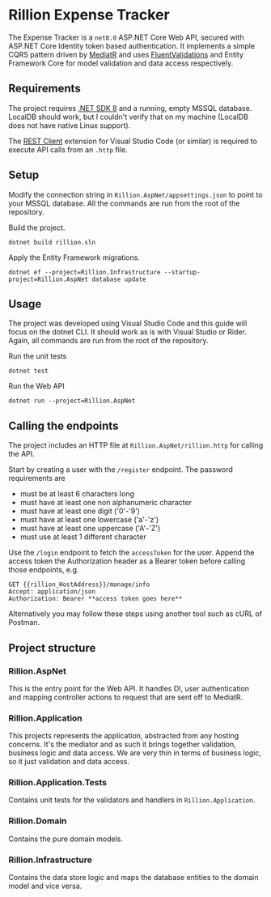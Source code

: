 # Rillion Expense Tracker

The Expense Tracker is a `net8.0` ASP.NET Core Web API, secured with ASP.NET Core Identity token based authentication. It implements a simple CQRS pattern driven by [MediatR](https://github.com/jbogard/MediatR) and uses [FluentValidations](https://docs.fluentvalidation.net/en/latest) and Entity Framework Core for model validation and data access respectively.

## Requirements

The project requires [.NET SDK 8](https://dotnet.microsoft.com/en-us/download/dotnet/8.0) and a running, empty MSSQL database. LocalDB should work, but I couldn't verify that on my machine (LocalDB does not have native Linux support).

The [REST Client](https://marketplace.visualstudio.com/items?itemName=humao.rest-client) extension for Visual Studio Code (or similar) is required to execute API calls from an `.http` file.

## Setup

Modify the connection string in `Rillion.AspNet/appsettings.json` to point to your MSSQL database. All the commands are run from the root of the repository.

Build the project.

```
dotnet build rillion.sln
```

Apply the Entity Framework migrations.

```
dotnet ef --project=Rillion.Infrastructure --startup-project=Rillion.AspNet database update
```

## Usage

The project was developed using Visual Studio Code and this guide will focus on the dotnet CLI. It should work as is with Visual Studio or Rider. Again, all commands are run from the root of the repository.

Run the unit tests

```
dotnet test
```

Run the Web API

```
dotnet run --project=Rillion.AspNet
```

## Calling the endpoints

The project includes an HTTP file at `Rillion.AspNet/rillion.http` for calling the API.

Start by creating a user with the `/register` endpoint. The password requirements are
- must be at least 6 characters long
- must have at least one non alphanumeric character
- must have at least one digit ('0'-'9')
- must have at least one lowercase ('a'-'z')
- must have at least one uppercase ('A'-'Z')
- must use at least 1 different character

Use the `/login` endpoint to fetch the `accessToken` for the user. Append the access token the Authorization header as a Bearer token before calling those endpoints, e.g.

```
GET {{rillion_HostAddress}}/manage/info
Accept: application/json
Authorization: Bearer **access token goes here**
```

Alternatively you may follow these steps using another tool such as cURL of Postman.

## Project structure

### Rillion.AspNet

This is the entry point for the Web API. It handles DI, user authentication and mapping controller actions to request that are sent off to MediatR.

### Rillion.Application

This projects represents the application, abstracted from any hosting concerns. It's the mediator and as such it brings together validation, business logic and data access. We are very thin in terms of business logic, so it just validation and data access.

### Rillion.Application.Tests

Contains unit tests for the validators and handlers in `Rillion.Application`.

### Rillion.Domain

Contains the pure domain models.

### Rillion.Infrastructure

Contains the data store logic and maps the database entities to the domain model and vice versa.